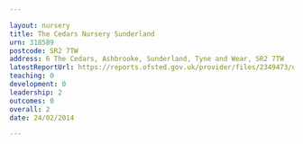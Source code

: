 ```yaml
---

layout: nursery
title: The Cedars Nursery Sunderland
urn: 318589
postcode: SR2 7TW
address: 6 The Cedars, Ashbrooke, Sunderland, Tyne and Wear, SR2 7TW
latestReportUrl: https://reports.ofsted.gov.uk/provider/files/2349473/urn/318589.pdf
teaching: 0
development: 0
leadership: 2
outcomes: 0
overall: 2
date: 24/02/2014

---
```

